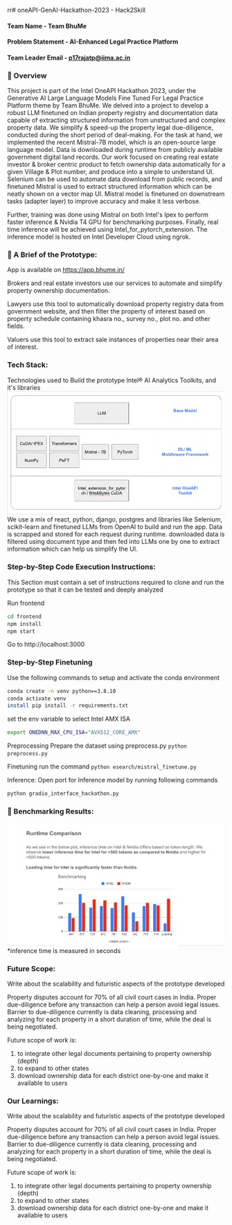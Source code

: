rr# oneAPI-GenAI-Hackathon-2023 - Hack2Skill

#### Team Name - Team BhuMe
#### Problem Statement - AI-Enhanced Legal Practice Platform
#### Team Leader Email - p17rajatp@iima.ac.in

### 📜 Overview
  This project is part of the Intel OneAPI Hackathon 2023, under the Generative AI Large Language Models Fine Tuned For Legal Practice Platform theme by Team BhuMe.
  We delved into a project to develop a robust LLM finetuned on Indian property registry and documentation data capable of extracting structured information from unstructured and complex property data. We simplify & speed-up the property legal due-diligence, conducted during the short period of deal-making. For the task at hand, we implemented the recent Mistral-7B model, which is an open-source large language model. Data is downloaded during runtime from publicly available government digital land records. Our work focused on creating real estate investor & broker centric product to fetch ownership data automatically for a given Village & Plot number, and produce into a simple to understand UI. Selenium can be used to automate data download from public records, and finetuned Mistral is used to extract structured information which can be neatly shown on a vector map UI. Mistral model is finetuned on downstream tasks (adapter layer) to improve accuracy and make it less verbose. 
  
  Further, training was done using Mistral on both Intel's Ipex to perform faster inference & Nvidia T4 GPU for benchmarking purposes. Finally, real time inference will be achieved using Intel_for_pytorch_extension. The inference model is hosted on Intel Developer Cloud using ngrok.
  

### 📜  A Brief of the Prototype:
  App is available on https://app.bhume.in/
  
  Brokers and real estate investors use our services to automate and simplify property ownership documentation.

  Lawyers use this tool to automatically download property registry data from government website, and then filter the property of interest based on property schedule containing khasra no., survey no., plot no. and other fields.
  
  Valuers use this tool to extract sale instances of properties near their area of interest.


### Tech Stack: 
  
   Technologies used to Build the prototype Intel® AI Analytics Toolkits, and it's libraries
   ![tech_stack](tech_stack.png)
   We use a mix of react, python, django, postgres and libraries like Selenium, scikit-learn and finetuned LLMs from OpenAI to build and run the app. Data is scrapped and stored for each request during runtime. downloaded data is filtered using document type and then fed into LLMs one by one to extract information which can help us simplify the UI.
   
### Step-by-Step Code Execution Instructions:
  This Section must contain a set of instructions required to clone and run the prototype so that it can be tested and deeply analyzed
  
  
  Run frontend
  ```bash
  cd frontend
  npm install
  npm start
  ```
  Go to http://localhost:3000

  


### Step-by-Step Finetuning 
  Use the following commands to setup and activate the conda environment
  ```bash
  conda create -n venv python==3.8.10
  conda activate venv
  install pip install -r requirements.txt
  ```

  
  set the env variable to select Intel AMX ISA 
  ```bash
  export ONEDNN_MAX_CPU_ISA="AVX512_CORE_AMX"
  ```

  Preprocessing 
  Prepare the dataset using preprocess.py
  ```python preprocess.py```
  
  Finetuning
  run the command 
  ```python esearch/mistral_finetune.py```
  
  Inference: Open port for Inference model by running following commands
  ```bash
  python gradio_interface_hackathon.py
  ```
  

### 🚩 Benchmarking Results:
  ![bechmark](bechmark.png)
  *inference time is measured in seconds
  
### Future Scope:
   Write about the scalability and futuristic aspects of the prototype developed

   Property disputes account for 70% of all civil court cases in India. Proper due-diligence before any transaction can help a person avoid legal issues. Barrier to due-diligence currently is data cleaning, processing and analyzing for each property in a short duration of time, while the deal is being negotiated.
   
   Future scope of work is:
   1. to integrate other legal documents pertaining to property ownership (depth)
   2. to expand to other states
   3. download ownership data for each district one-by-one and make it available to users

### Our Learnings:
   Write about the scalability and futuristic aspects of the prototype developed

   Property disputes account for 70% of all civil court cases in India. Proper due-diligence before any transaction can help a person avoid legal issues. Barrier to due-diligence currently is data cleaning, processing and analyzing for each property in a short duration of time, while the deal is being negotiated.
   
   Future scope of work is:
   1. to integrate other legal documents pertaining to property ownership (depth)
   2. to expand to other states
   3. download ownership data for each district one-by-one and make it available to users
